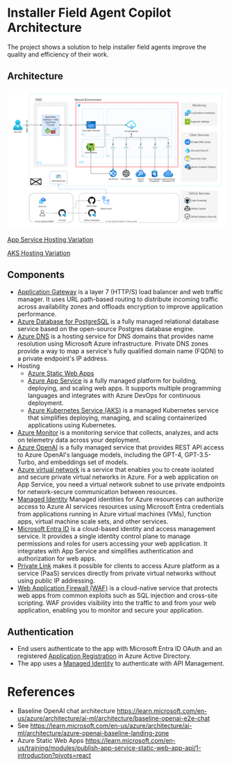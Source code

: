 # Installer Field Agent Copilot Architecture

The project shows a solution to help installer field agents improve the quality and efficiency of their work.

## Architecture

![Installer Field Worker Copilot Architecture](installer_field_agent_copilot_architecture.png)

[App Service Hosting Variation](installer_field_agent_copilot_app_service_architecture.png)

[AKS Hosting Variation](installer_field_agent_copilot_aks_architecture.png)

## Components

- [Application Gateway](https://azure.microsoft.com/products/application-gateway/) is a layer 7 (HTTP/S) load balancer and web traffic manager. It uses URL path-based routing to distribute incoming traffic across availability zones and offloads encryption to improve application performance.
- [Azure Database for PostgreSQL](https://learn.microsoft.com/en-us/azure/postgresql/) is a fully managed relational database service based on the open-source Postgres database engine.
- [Azure DNS](https://azure.microsoft.com/services/dns) is a hosting service for DNS domains that provides name resolution using Microsoft Azure infrastructure. Private DNS zones provide a way to map a service's fully qualified domain name (FQDN) to a private endpoint's IP address.
- Hosting
    - [Azure Static Web Apps](https://learn.microsoft.com/en-us/training/modules/publish-app-service-static-web-app-api/1-introduction?pivots=react)
    - [Azure App Service](https://azure.microsoft.com/services/app-service/) is a fully managed platform for building, deploying, and scaling web apps. It supports multiple programming languages and integrates with Azure DevOps for continuous deployment.
    - [Azure Kubernetes Service (AKS)](https://learn.microsoft.com/en-us/azure/aks/) is a managed Kubernetes service that simplifies deploying, managing, and scaling containerized applications using Kubernetes.
- [Azure Monitor](https://azure.microsoft.com/products/monitor/) is a monitoring service that collects, analyzes, and acts on telemetry data across your deployment.
- [Azure OpenAI](https://learn.microsoft.com/en-us/azure/ai-services/openai/) is a fully managed service that provides REST API access to Azure OpenAI's language models, including the GPT-4, GPT-3.5-Turbo, and embeddings set of models.
- [Azure virtual network](https://azure.microsoft.com/products/virtual-network/) is a service that enables you to create isolated and secure private virtual networks in Azure. For a web application on App Service, you need a virtual network subnet to use private endpoints for network-secure communication between resources.
- [Managed Identity](https://learn.microsoft.com/en-us/azure/ai-services/openai/how-to/managed-identity) Managed identities for Azure resources can authorize access to Azure AI services resources using Microsoft Entra credentials from applications running in Azure virtual machines (VMs), function apps, virtual machine scale sets, and other services.
- [Microsoft Entra ID](https://azure.microsoft.com/products/active-directory/) is a cloud-based identity and access management service. It provides a single identity control plane to manage permissions and roles for users accessing your web application. It integrates with App Service and simplifies authentication and authorization for web apps.
- [Private Link](https://azure.microsoft.com/products/private-link/) makes it possible for clients to access Azure platform as a service (PaaS) services directly from private virtual networks without using public IP addressing.
- [Web Application Firewall (WAF)](https://azure.microsoft.com/products/web-application-firewall/) is a cloud-native service that protects web apps from common exploits such as SQL injection and cross-site scripting. WAF provides visibility into the traffic to and from your web application, enabling you to monitor and secure your application.

## Authentication

- End users authenticate to the app with Microsoft Entra ID OAuth and an registered [Application Registration](https://learn.microsoft.com/en-us/azure/active-directory/develop/quickstart-register-app) in Azure Active Directory.
- The app uses a [Managed Identity](https://learn.microsoft.com/en-us/entra/identity/managed-identities-azure-resources/overview) to authenticate with API Management.

# References

- Baseline OpenAI chat architecture https://learn.microsoft.com/en-us/azure/architecture/ai-ml/architecture/baseline-openai-e2e-chat
- See https://learn.microsoft.com/en-us/azure/architecture/ai-ml/architecture/azure-openai-baseline-landing-zone
- Azure Static Web Apps https://learn.microsoft.com/en-us/training/modules/publish-app-service-static-web-app-api/1-introduction?pivots=react

